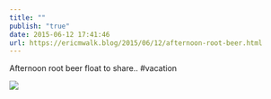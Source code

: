 ```yaml
---
title: ""
publish: "true"
date: 2015-06-12 17:41:46
url: https://ericmwalk.blog/2015/06/12/afternoon-root-beer.html
---
```


Afternoon root beer float to share.. #vacation

![](https://ericmwalk.blog/uploads/2022/91d7e40f24.jpg)